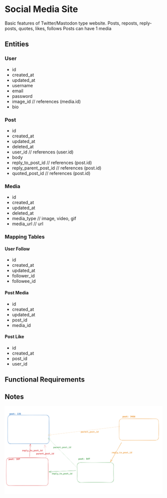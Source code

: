 # Social Media Site 
Basic features of Twitter/Mastodon type website. 
Posts, reposts, reply-posts, quotes, likes, follows
Posts can have 1 media 

## Entities 

### User 
- id
- created_at
- updated_at
- username
- email
- password
- image_id                 // references (media.id)
- bio


### Post 
- id
- created_at
- updated_at
- deleted_at
- user_id               // references (user.id)
- body
- reply_to_post_id      // references (post.id)
- reply_parent_post_id  // references (post.id)
- quoted_post_id        // references (post.id)


### Media 
- id
- created_at
- updated_at
- deleted_at
- media_type            // image, video, gif
- media_url             // url

### Mapping Tables 

#### User Follow 
- id
- created_at
- updated_at
- follower_id
- followee_id

#### Post Media
- id
- created_at
- updated_at
- post_id
- media_id

#### Post Like
- id
- created_at
- post_id
- user_id

## Functional Requirements



## Notes 

![](./post_relationship.png)